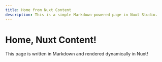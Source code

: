 ```yaml
---
title: Home from Nuxt Content
description: This is a simple Markdown-powered page in Nuxt Studio.
---
```


# Home, Nuxt Content!

This page is written in Markdown and rendered dynamically in Nuxt!
